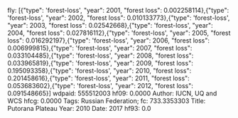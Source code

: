 fly: [{"type": 'forest-loss', "year": 2001, "forest loss": 0.002258114},{"type": 'forest-loss', "year": 2002, "forest loss": 0.010133773},{"type": 'forest-loss', "year": 2003, "forest loss": 0.02542668},{"type": 'forest-loss', "year": 2004, "forest loss": 0.027816112},{"type": 'forest-loss', "year": 2005, "forest loss": 0.016292197},{"type": 'forest-loss', "year": 2006, "forest loss": 0.006999815},{"type": 'forest-loss', "year": 2007, "forest loss": 0.033104485},{"type": 'forest-loss', "year": 2008, "forest loss": 0.033965819},{"type": 'forest-loss', "year": 2009, "forest loss": 0.195093358},{"type": 'forest-loss', "year": 2010, "forest loss": 0.201458616},{"type": 'forest-loss', "year": 2011, "forest loss": 0.053683602},{"type": 'forest-loss', "year": 2012, "forest loss": 0.091548665}]
wdpaid: 555512003
hf09: 0.0000
Author: IUCN, UQ and WCS
hfcg: 0.0000
Tags: Russian Federation;
fc: 733.3353303
Title: Putorana Plateau
Year: 2010
Date: 2017
hf93: 0.0
